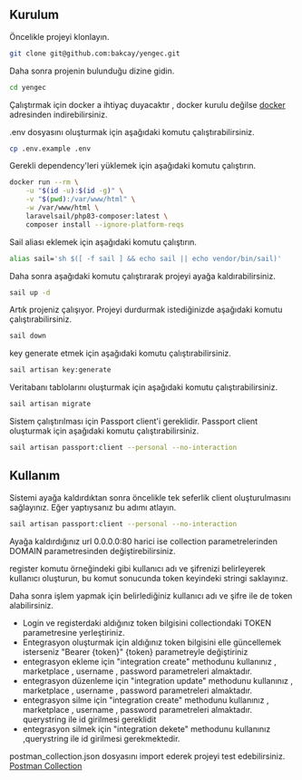 
## Kurulum

Öncelikle projeyi klonlayın.

```bash
git clone git@github.com:bakcay/yengec.git
```

Daha sonra projenin bulunduğu dizine gidin.

```bash
cd yengec
```

Çalıştırmak için docker a ihtiyaç duyacaktır , docker kurulu değilse [docker](https://docs.docker.com/get-docker/) adresinden indirebilirsiniz.



.env dosyasını oluşturmak için aşağıdaki komutu çalıştırabilirsiniz.

```bash
cp .env.example .env
```

Gerekli dependency'leri yüklemek için aşağıdaki komutu çalıştırın.

```bash
docker run --rm \
    -u "$(id -u):$(id -g)" \
    -v "$(pwd):/var/www/html" \
    -w /var/www/html \
    laravelsail/php83-composer:latest \
    composer install --ignore-platform-reqs
```

Sail aliası eklemek için aşağıdaki komutu çalıştırın.
```bash
alias sail='sh $([ -f sail ] && echo sail || echo vendor/bin/sail)'
```


Daha sonra aşağıdaki komutu çalıştırarak projeyi ayağa kaldırabilirsiniz.

```bash
sail up -d
```

Artık projeniz çalışıyor. Projeyi durdurmak istediğinizde aşağıdaki komutu çalıştırabilirsiniz.

```bash
sail down
```


key generate etmek için aşağıdaki komutu çalıştırabilirsiniz.

```bash
sail artisan key:generate
```

Veritabanı tablolarını oluşturmak için aşağıdaki komutu çalıştırabilirsiniz.

```bash
sail artisan migrate
```

Sistem çalıştırılması için Passport client'i gereklidir. Passport client oluşturmak için aşağıdaki komutu çalıştırabilirsiniz.

```bash
sail artisan passport:client --personal --no-interaction
```

## Kullanım

Sistemi ayağa kaldırdıktan sonra öncelikle tek seferlik client oluşturulmasını sağlayınız. Eğer yaptıysanız bu adımı atlayın.
```bash
sail artisan passport:client --personal --no-interaction
```
Ayağa kaldırdığınız url 0.0.0.0:80 harici ise collection parametrelerinden DOMAIN parametresinden değiştirebilirsiniz.

register komutu örneğindeki gibi kullanıcı adı ve şifrenizi belirleyerek kullanıcı oluşturun, bu komut sonucunda token keyindeki stringi saklayınız.

Daha sonra işlem yapmak için belirlediğiniz kullanıcı adı ve şifre ile de token alabilirsiniz.

- Login ve registerdaki aldığınız token bilgisini collectiondaki TOKEN parametresine yerleştiriniz.
- Entegrasyon oluşturmak için aldığınız token bilgisini elle güncellemek isterseniz "Bearer {token}" {token} parametreyle değiştiriniz
- entegrasyon ekleme için "integration create" methodunu kullanınız , marketplace , username , password parametreleri almaktadır.
- entegrasyon düzenleme için "integration update" methodunu kullanınız , marketplace , username , password parametreleri almaktadır.
- entegrasyon silme için "integration create" methodunu kullanınız , marketplace , username , password parametreleri almaktadır. querystring ile id girilmesi gereklidit
- entegrasyon silmek için "integration dekete" methodunu kullanınız ,querystring ile id girilmesi gerekmektedir.





postman_collection.json dosyasını import ederek projeyi test edebilirsiniz.
[Postman Collection](postman_collection.json)



